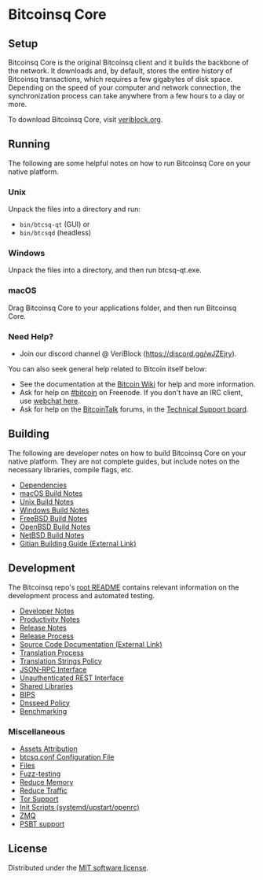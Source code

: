Bitcoinsq Core
=============

Setup
---------------------
Bitcoinsq Core is the original Bitcoinsq client and it builds the backbone of the network. It downloads and, by default, stores the entire history of Bitcoinsq transactions, which requires a few gigabytes of disk space. Depending on the speed of your computer and network connection, the synchronization process can take anywhere from a few hours to a day or more.

To download Bitcoinsq Core, visit [veriblock.org](https://veriblock.org/).

Running
---------------------
The following are some helpful notes on how to run Bitcoinsq Core on your native platform.

### Unix

Unpack the files into a directory and run:

- `bin/btcsq-qt` (GUI) or
- `bin/btcsqd` (headless)

### Windows

Unpack the files into a directory, and then run btcsq-qt.exe.

### macOS

Drag Bitcoinsq Core to your applications folder, and then run Bitcoinsq Core.

### Need Help?

* Join our discord channel @ VeriBlock (https://discord.gg/wJZEjry).

You can also seek general help related to Bitcoin itself below:
* See the documentation at the [Bitcoin Wiki](https://en.bitcoin.it/wiki/Main_Page)
for help and more information.
* Ask for help on [#bitcoin](http://webchat.freenode.net?channels=bitcoin) on Freenode. If you don't have an IRC client, use [webchat here](http://webchat.freenode.net?channels=bitcoin).
* Ask for help on the [BitcoinTalk](https://bitcointalk.org/) forums, in the [Technical Support board](https://bitcointalk.org/index.php?board=4.0).

Building
---------------------
The following are developer notes on how to build Bitcoinsq Core on your native platform. They are not complete guides, but include notes on the necessary libraries, compile flags, etc.

- [Dependencies](dependencies.md)
- [macOS Build Notes](build-osx.md)
- [Unix Build Notes](build-unix.md)
- [Windows Build Notes](build-windows.md)
- [FreeBSD Build Notes](build-freebsd.md)
- [OpenBSD Build Notes](build-openbsd.md)
- [NetBSD Build Notes](build-netbsd.md)
- [Gitian Building Guide (External Link)](https://github.com/bitcoin-core/docs/blob/master/gitian-building.md)

Development
---------------------
The Bitcoinsq repo's [root README](/README.md) contains relevant information on the development process and automated testing.

- [Developer Notes](developer-notes.md)
- [Productivity Notes](productivity.md)
- [Release Notes](release-notes.md)
- [Release Process](release-process.md)
- [Source Code Documentation (External Link)](https://doxygen.bitcoincore.org/)
- [Translation Process](translation_process.md)
- [Translation Strings Policy](translation_strings_policy.md)
- [JSON-RPC Interface](JSON-RPC-interface.md)
- [Unauthenticated REST Interface](REST-interface.md)
- [Shared Libraries](shared-libraries.md)
- [BIPS](bips.md)
- [Dnsseed Policy](dnsseed-policy.md)
- [Benchmarking](benchmarking.md)

### Miscellaneous
- [Assets Attribution](assets-attribution.md)
- [btcsq.conf Configuration File](btcsq-conf.md)
- [Files](files.md)
- [Fuzz-testing](fuzzing.md)
- [Reduce Memory](reduce-memory.md)
- [Reduce Traffic](reduce-traffic.md)
- [Tor Support](tor.md)
- [Init Scripts (systemd/upstart/openrc)](init.md)
- [ZMQ](zmq.md)
- [PSBT support](psbt.md)

License
---------------------
Distributed under the [MIT software license](/COPYING).

